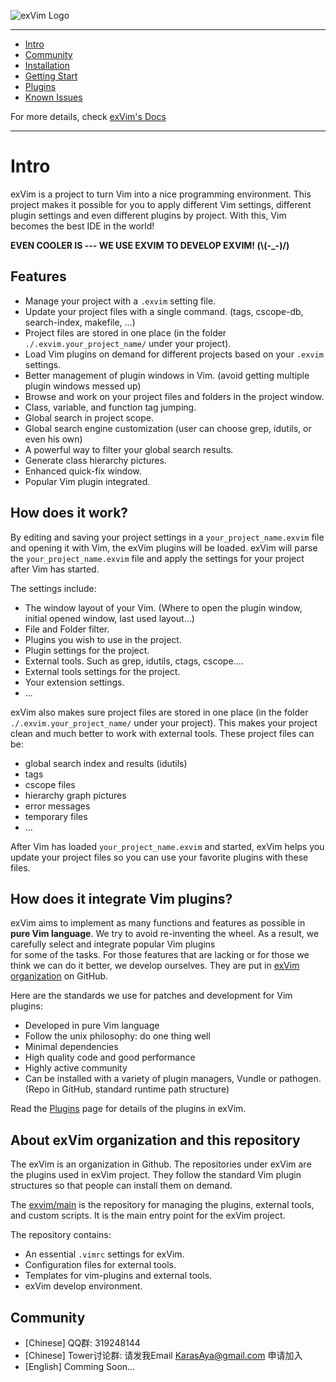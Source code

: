 ![exVim Logo](http://exvim.github.io/images/logo.png)

- - -
- [Intro](#intro)
- [Community](#community)
- [Installation](http://exvim.github.io/docs/install/)
- [Getting Start](http://exvim.github.io/docs/getting-start/)
- [Plugins](http://exvim.github.io/docs/plugins/)
- [Known Issues](http://exvim.github.io/docs/known-issues/)

For more details, check [exVim's Docs](http://exvim.github.io/docs/)

- - -

# Intro

exVim is a project to turn Vim into a nice programming environment. This project makes it 
possible for you to apply different Vim settings, different plugin settings and even different plugins by project. 
With this, Vim becomes the best IDE in the world!

**EVEN COOLER IS --- WE USE EXVIM TO DEVELOP EXVIM! (\\(-_-)/)**

## Features

- Manage your project with a `.exvim` setting file.
- Update your project files with a single command. (tags, cscope-db, search-index, makefile, ...)
- Project files are stored in one place (in the folder `./.exvim.your_project_name/` under your project).
- Load Vim plugins on demand for different projects based on your `.exvim` settings.
- Better management of plugin windows in Vim. (avoid getting multiple plugin windows messed up)  
- Browse and work on your project files and folders in the project window.
- Class, variable, and function tag jumping.
- Global search in project scope. 
- Global search engine customization (user can choose grep, idutils, or even his own)
- A powerful way to filter your global search results.
- Generate class hierarchy pictures. 
- Enhanced quick-fix window.
- Popular Vim plugin integrated.

## How does it work?

By editing and saving your project settings in a `your_project_name.exvim` file and opening it with Vim, the exVim plugins will be loaded. exVim will parse the `your_project_name.exvim` file and apply the settings for your project after Vim
has started.

The settings include:

- The window layout of your Vim. (Where to open the plugin window, initial opened window, last used layout...)
- File and Folder filter.
- Plugins you wish to use in the project.
- Plugin settings for the project.
- External tools. Such as grep, idutils, ctags, cscope....
- External tools settings for the project.
- Your extension settings.
- ...

exVim also makes sure project files are stored in one place (in the folder `./.exvim.your_project_name/` under your project). 
This makes your project clean and much better to work with external tools. These project files can be:

- global search index and results (idutils)
- tags
- cscope files
- hierarchy graph pictures
- error messages
- temporary files
- ...

After Vim has loaded `your_project_name.exvim` and started, exVim helps you update your project files so you 
can use your favorite plugins with these files.

## How does it integrate Vim plugins?

exVim aims to implement as many functions and features as possible in **pure Vim language**. 
We try to avoid re-inventing the wheel. As a result, we carefully select and integrate popular Vim plugins  
for some of the tasks. For those features that are lacking or for those we think we can do it better, 
we develop ourselves. They are put in [exVim organization](https://github.com/exvim) on GitHub.

Here are the standards we use for patches and development for Vim plugins:

- Developed in pure Vim language
- Follow the unix philosophy: do one thing well 
- Minimal dependencies 
- High quality code and good performance
- Highly active community
- Can be installed with a variety of plugin managers, Vundle or pathogen. (Repo in GitHub, standard runtime path structure)

Read the [Plugins](http://exvim.github.io/docs/plugins/) page for details of the plugins
in exVim.

## About exVim organization and this repository

The exVim is an organization in Github. The repositories under exVim are the plugins used in
exVim project. They follow the standard Vim plugin structures so that people can install them on
demand.

The [exvim/main](https://github.com/exvim/main#installation) is the repository for 
managing the plugins, external tools, and custom scripts. It is the main entry point for the
exVim project. 

The repository contains:

- An essential `.vimrc` settings for exVim.
- Configuration files for external tools.
- Templates for vim-plugins and external tools.
- exVim develop environment.

## Community

- [Chinese] QQ群: 319248144
- [Chinese] Tower讨论群: 请发我Email KarasAya@gmail.com 申请加入
- [English] Comming Soon...
